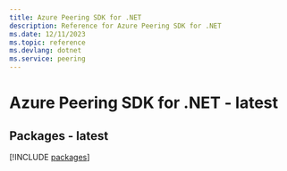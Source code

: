 ```yaml
---
title: Azure Peering SDK for .NET
description: Reference for Azure Peering SDK for .NET
ms.date: 12/11/2023
ms.topic: reference
ms.devlang: dotnet
ms.service: peering
---
```

# Azure Peering SDK for .NET - latest
## Packages - latest
[!INCLUDE [packages](peering-index.md)]